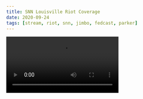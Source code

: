 ```yaml
---
title: SNN Louisville Riot Coverage
date: 2020-09-24
tags: [stream, riot, snn, jimbo, fedcast, parker]
---
```

<video class="js-player" playsinline controls data-poster="https://archive.org/download/shalit_archive/shalit_archive.thumbs/Louisville%20Riots%20Presented%20by%20-%20%23SNN%20w_%20JimboZoomer%2C%20Fedcast%2C%20LeftyCrypto%20and%20more%21%20-i8m9BkFMg_000001.jpg">
  <source src="https://archive.org/download/shalit_archive/Louisville%20Riots%20Presented%20by%20-%20%23SNN%20w_%20JimboZoomer%2C%20Fedcast%2C%20LeftyCrypto%20and%20more%21%20-i8m9BkFMg.mp4" type="video/mp4" size="1080"/>
  <source src="https://archive.org/download/shalit_archive/Shalit/360P/Louisville%20Riots%20Presented%20by%20-%20%23SNN%20w_%20JimboZoomer%2C%20Fedcast%2C%20LeftyCrypto%20and%20more%21%20-i8m9BkFMg.mp4" type="video/mp4" size="360"/>
</video>
